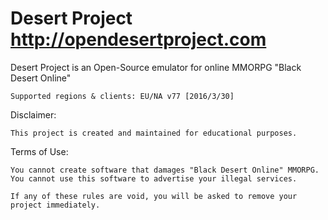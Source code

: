 # Desert Project http://opendesertproject.com
Desert Project is an Open-Source emulator for online MMORPG "Black Desert Online"

```
Supported regions & clients: EU/NA v77 [2016/3/30]
```

Disclaimer:
```
This project is created and maintained for educational purposes.
```

Terms of Use:
```
You cannot create software that damages "Black Desert Online" MMORPG.
You cannot use this software to advertise your illegal services.

If any of these rules are void, you will be asked to remove your project immediately.
```
